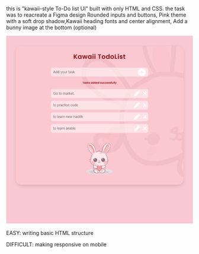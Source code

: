 this is "kawaii-style To-Do list UI" built with only HTML and CSS. the task was to reacreate a Figma design Rounded inputs and buttons, Pink theme with a soft drop shadow,Kawaii heading fonts and center alignment, Add a bunny image at the bottom (optional)


![Final preview](assets/screenshot.jpeg)


EASY: writing basic HTML structure 

DIFFICULT: making responsive on mobile 


